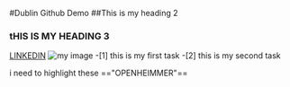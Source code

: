 #Dublin Github Demo
##This is my heading 2
### tHIS IS MY HEADING 3
[LINKEDIN]("https://www.linkedin.com/in/farhanrafi16/")
![my image]("C:\Users\farha\Desktop\v1-placeholder-image-1.webp")
-[1] this is my first task
-[2] this is my second task

i need to highlight these =="OPENHEIMMER"==